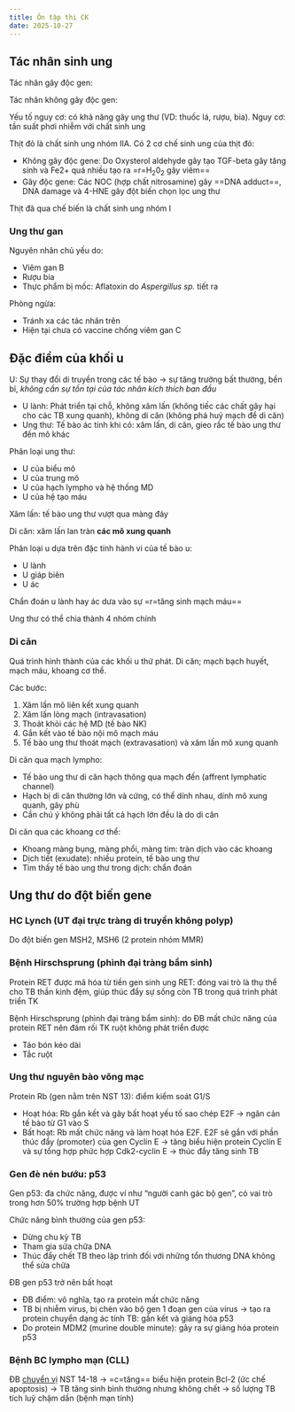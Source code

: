 ```yaml
---
title: Ôn tập thi CK
date: 2025-10-27
---
```


## Tác nhân sinh ung

Tác nhân gây độc gen:

Tác nhân không gây độc gen:

Yếu tố nguy cơ: có khả năng gây ung thư (VD: thuốc lá, rượu, bia).
Nguy cơ: tần suất phơi nhiễm với chất sinh ung

Thịt đỏ là chất sinh ung nhóm IIA.
Có 2 cơ chế sinh ung của thịt đỏ:

- Không gây độc gene: Do Oxysterol aldehyde gây tạo TGF-beta gây tăng sinh và Fe2+ quá nhiều tạo ra =r=H<sub>2</sub>0<sub>2</sub> gây viêm==
- Gây độc gene: Các NOC (hợp chất nitrosamine) gây ==DNA adduct==, DNA damage và 4-HNE gây đột biến chọn lọc ung thư

Thịt đã qua chế biến là chất sinh ung nhóm I

### Ung thư gan

Nguyên nhân chủ yếu do:

- Viêm gan B
- Rượu bia
- Thực phẩm bị mốc: Aflatoxin do *Aspergillus sp.* tiết ra

Phòng ngừa:

- Tránh xa các tác nhân trên
- Hiện tại chưa có vaccine chống viêm gan C

## Đặc điểm của khối u

U: Sự thay đổi di truyền trong các tế bào -> sự tăng trưởng bất thường, bền bỉ, *không cần sự tồn tại của tác nhân kích thích ban đầu*

- U lành: Phát triển tại chỗ, không xâm lấn (không tiếc các chất gây hại cho các TB xung quanh), không di căn (không phá huỷ mạch để di căn)
- Ung thư: Tế bào ác tính khi có: xâm lấn, di căn, gieo rắc tế bào ung thư đến mô khác

Phân loại ung thư:

- U của biểu mô
- U của trung mô
- U của hạch lympho và hệ thống MD
- U của hệ tạo máu

Xâm lấn: tế bào ung thư vượt qua màng đáy

Di căn: xâm lấn lan tràn **các mô xung quanh**

Phân loại u dựa trên đặc tính hành vi của tế bào u:

- U lành
- U giáp biên
- U ác

Chẩn đoán u lành hay ác dưa vào sự =r=tăng sinh mạch máu==

Ung thư có thể chia thành 4 nhóm chính

### Di căn

Quá trình hình thành của các khối u thứ phát.
Di căn; mạch bạch huyết, mạch máu, khoang cơ thể.

Các bước:

1. Xâm lấn mô liên kết xung quanh
2. Xâm lấn lòng mạch (intravasation)
3. Thoát khỏi các hệ MD (tế bào NK)
4. Gắn kết vào tế bào nội mô mạch máu
5. Tế bào ung thư thoát mạch (extravasation) và xâm lấn mô xung quanh

Di căn qua mạch lympho:

- Tế bào ung thư di căn hạch thông qua mạch đến (affrent lymphatic channel)
- Hạch bị di căn thường lớn và cứng, có thể dính nhau, dính mô xung quanh, gây phù
- Cần chú ý không phải tất cả hạch lớn đều là do di căn

Di căn qua các khoang cơ thể:

- Khoang màng bụng, màng phổi, màng tim: tràn dịch vào các khoang
- Dịch tiết (exudate): nhiều protein, tế bào ung thư
- Tìm thấy tế bào ung thư trong dịch: chẩn đoán

## Ung thư do đột biến gene

### HC Lynch (UT đại trực tràng di truyền không polyp)

Do đột biến gen MSH2, MSH6 (2 protein nhóm MMR)

### Bệnh Hirschsprung (phình đại tràng bẩm sinh)

Protein RET được mã hóa từ tiền gen sinh ung RET: đóng vai trò là thụ thể cho TB thần kinh đệm, giúp thúc đẩy sự sống còn TB trong quá trình phát triển TK

Bệnh Hirschsprung (phình đại tràng bẩm sinh): do ĐB mất chức năng của protein RET nên đám rối TK ruột không phát triển được

- Táo bón kéo dài
- Tắc ruột

### Ung thư nguyên bào võng mạc

Protein Rb (gen nằm trên NST 13): điểm kiểm soát G1/S

- Hoạt hóa: Rb gắn kết và gây bất hoạt yếu tố sao chép E2F → ngăn cản tế bào từ G1 vào S
- Bất hoạt: Rb mất chức năng và làm hoạt hóa E2F.
E2F sẽ gắn với phần thúc đẩy (promoter) của gen Cyclin E → tăng biểu hiện protein Cyclin E và sự tổng hợp phức hợp Cdk2-cyclin E → thúc đẩy tăng sinh TB

### Gen đè nén bướu: p53

Gen p53: đa chức năng, được ví như “người canh gác bộ gen”, có vai trò trong hơn 50% trường hợp bệnh UT

Chức năng bình thường của gen p53:

- Dừng chu kỳ TB
- Tham gia sửa chữa DNA
- Thúc đẩy chết TB theo lập trình đối với những tổn thương DNA không thể sửa chữa

ĐB gen p53 trở nên bất hoạt

- ĐB điểm: vô nghĩa, tạo ra protein mất chức năng
- TB bị nhiễm virus, bị chèn vào bộ gen 1 đoạn gen của virus → tạo ra protein chuyển dạng ác tính TB: gắn kết và giáng hóa p53
- Do protein MDM2 (murine double minute): gây ra sự giáng hóa protein p53

### Bệnh BC lympho mạn (CLL)

ĐB <u>chuyển vị</u> NST 14-18 → =c=tăng== biểu hiện protein Bcl-2 (ức chế apoptosis) → TB tăng sinh bình thường nhưng không chết → số lượng TB tích luỹ chậm dần (bệnh mạn tính)
